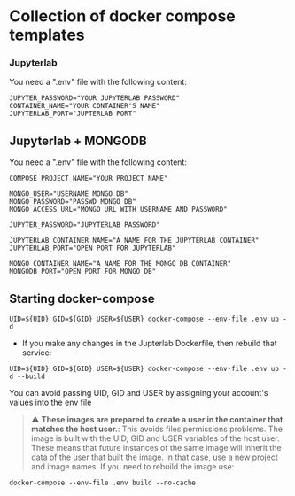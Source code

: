 # Collection of docker compose templates

### Jupyterlab


You need a ".env" file with the following content:

```
JUPYTER_PASSWORD="YOUR JUPYTERLAB PASSWORD"
CONTAINER_NAME="YOUR CONTAINER'S NAME"
JUPYTERLAB_PORT="JUPTERLAB PORT"
```


## Jupyterlab + MONGODB

You need a ".env" file with the following content:

```
COMPOSE_PROJECT_NAME="YOUR PROJECT NAME"

MONGO_USER="USERNAME MONGO DB"
MONGO_PASSWORD="PASSWD MONGO DB"
MONGO_ACCESS_URL="MONGO URL WITH USERNAME AND PASSWORD"

JUPYTER_PASSWORD="JUPYTERLAB PASSWORD"

JUPYTERLAB_CONTAINER_NAME="A NAME FOR THE JUPYTERLAB CONTAINER"
JUPYTERLAB_PORT="OPEN PORT FOR JUPYTERLAB"

MONGO_CONTAINER_NAME="A NAME FOR THE MONGO DB CONTAINER"
MONGODB_PORT="OPEN PORT FOR MONGO DB"
```

## Starting docker-compose

```
UID=${UID} GID=${GID} USER=${USER} docker-compose --env-file .env up -d
```

- If you make any changes in the Jupterlab Dockerfile, then rebuild that service:

```
UID=${UID} GID=${GID} USER=${USER} docker-compose --env-file .env up -d --build
```

You can avoid passing UID, GID and USER by assigning your account's values into the env file


> :warning: **These images are prepared to create a user in the container that matches the host user.**: This avoids files permissions problems. The image is built with the UID, GID and USER variables of the host user. These means that future instances of the same image will inherit the data of the user that built the image. In that case, use a new project and image names.
> If you need to rebuild the image use:

```docker-compose --env-file .env build --no-cache```
